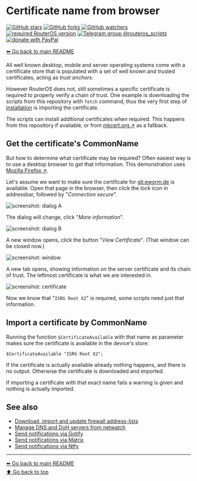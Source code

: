 Certificate name from browser
=============================

[![GitHub stars](https://img.shields.io/github/stars/eworm-de/routeros-scripts?logo=GitHub&style=flat&color=red)](https://github.com/eworm-de/routeros-scripts/stargazers)
[![GitHub forks](https://img.shields.io/github/forks/eworm-de/routeros-scripts?logo=GitHub&style=flat&color=green)](https://github.com/eworm-de/routeros-scripts/network)
[![GitHub watchers](https://img.shields.io/github/watchers/eworm-de/routeros-scripts?logo=GitHub&style=flat&color=blue)](https://github.com/eworm-de/routeros-scripts/watchers)
[![required RouterOS version](https://img.shields.io/badge/RouterOS-7.15-yellow?style=flat)](https://mikrotik.com/download/changelogs/)
[![Telegram group @routeros_scripts](https://img.shields.io/badge/Telegram-%40routeros__scripts-%2326A5E4?logo=telegram&style=flat)](https://t.me/routeros_scripts)
[![donate with PayPal](https://img.shields.io/badge/Like_it%3F-Donate!-orange?logo=githubsponsors&logoColor=orange&style=flat)](https://www.paypal.com/cgi-bin/webscr?cmd=_s-xclick&hosted_button_id=A4ZXBD6YS2W8J)

[⬅️ Go back to main README](README.md)

All well known desktop, mobile and server operating systems come with a
certificate store that is populated with a set of well known and trusted
certificates, acting as *trust anchors*.

However RouterOS does not, still sometimes a specific certificate is
required to properly verify a chain of trust. One example is downloading
the scripts from this repository with `fetch` command, thus the very
first step of [installation](README.md#the-long-way-in-detail) is importing
the certificate.

The scripts can install additional certificates when required. This happens
from this repository if available, or from [mkcert.org ↗️](https://mkcert.org)
as a fallback.

Get the certificate's CommonName
--------------------------------

But how to determine what certificate may be required? Often easiest way
is to use a desktop browser to get that information. This demonstration uses
[Mozilla Firefox ↗️](https://www.mozilla.org/firefox/).

Let's assume we want to make sure the certificate for
[git.eworm.de](https://git.eworm.de/) is available. Open that page in the
browser, then click the *lock* icon in addressbar, followed by "*Connection
secure*".

![screenshot: dialog A](CERTIFICATES.d/01-dialog-A.avif)

The dialog will change, click "*More information*".

![screenshot: dialog B](CERTIFICATES.d/02-dialog-B.avif)

A new window opens, click the button "*View Certificate*". (That window
can be closed now.)

![screenshot: window](CERTIFICATES.d/03-window.avif)

A new tab opens, showing information on the server certificate and its
chain of trust. The leftmost certificate is what we are interested in.

![screenshot: certificate](CERTIFICATES.d/04-certificate.avif)

Now we know that "`ISRG Root X2`" is required, some scripts need just
that information.

Import a certificate by CommonName
----------------------------------

Running the function `$CertificateAvailable` with that name as parameter
makes sure the certificate is available in the device's store:

    $CertificateAvailable "ISRG Root X2";

If the certificate is actually available already nothing happens, and there
is no output. Otherwise the certificate is downloaded and imported.

If importing a certificate with that exact name fails a warning is given
and nothing is actually imported.

See also
--------

* [Download, import and update firewall address-lists](doc/fw-addr-lists.md)
* [Manage DNS and DoH servers from netwatch](doc/netwatch-dns.md)
* [Send notifications via Gotify](doc/mod/notification-gotify.md)
* [Send notifications via Matrix](doc/mod/notification-matrix.md)
* [Send notifications via Ntfy](doc/mod/notification-ntfy.md)

---
[⬅️ Go back to main README](README.md)  
[⬆️ Go back to top](#top)

